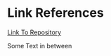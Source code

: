 # Link References 


[Link To Repository][id]

Some Text in between

[id]: https://github.com/staceb/All-the-tests


